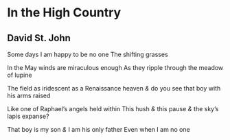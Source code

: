 # In the High Country
## David St. John
Some days I am happy to be no one
The shifting grasses

In the May winds are miraculous enough
As they ripple through the meadow of lupine

The field as iridescent as a Renaissance heaven
 _&_ do you see that boy with his arms raised

Like one of Raphael’s angels held within
This hush _&_ this pause _&_ the sky’s lapis expanse?

That boy is my son _&_ I am his only father
Even when I am no one
